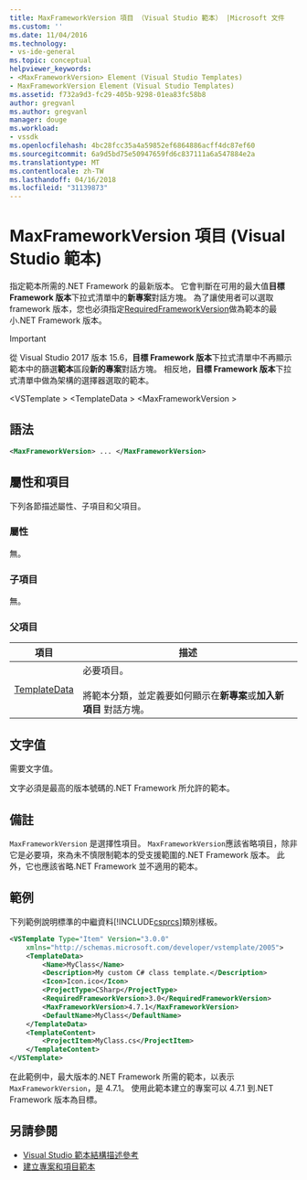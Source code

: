```yaml
---
title: MaxFrameworkVersion 項目 （Visual Studio 範本） |Microsoft 文件
ms.custom: ''
ms.date: 11/04/2016
ms.technology:
- vs-ide-general
ms.topic: conceptual
helpviewer_keywords:
- <MaxFrameworkVersion> Element (Visual Studio Templates)
- MaxFrameworkVersion Element (Visual Studio Templates)
ms.assetid: f732a9d3-fc29-405b-9298-01ea83fc58b8
author: gregvanl
ms.author: gregvanl
manager: douge
ms.workload:
- vssdk
ms.openlocfilehash: 4bc28fcc35a4a59852ef6864886acff4dc87ef60
ms.sourcegitcommit: 6a9d5bd75e50947659fd6c837111a6a547884e2a
ms.translationtype: MT
ms.contentlocale: zh-TW
ms.lasthandoff: 04/16/2018
ms.locfileid: "31139873"
---
```

# <a name="maxframeworkversion-element-visual-studio-templates"></a>MaxFrameworkVersion 項目 (Visual Studio 範本)

指定範本所需的.NET Framework 的最新版本。 它會判斷在可用的最大值**目標 Framework 版本**下拉式清單中的**新專案**對話方塊。 為了讓使用者可以選取 framework 版本，您也必須指定[RequiredFrameworkVersion](../extensibility/requiredframeworkversion-element-visual-studio-templates.md)做為範本的最小.NET Framework 版本。

> [!IMPORTANT]
> 從 Visual Studio 2017 版本 15.6，**目標 Framework 版本**下拉式清單中不再顯示範本中的篩選**範本**區段**新的專案**對話方塊。 相反地，**目標 Framework 版本**下拉式清單中做為架構的選擇器選取的範本。

 \<VSTemplate > \<TemplateData > \<MaxFrameworkVersion >

## <a name="syntax"></a>語法

```xml
<MaxFrameworkVersion> ... </MaxFrameworkVersion>
```

## <a name="attributes-and-elements"></a>屬性和項目
 下列各節描述屬性、子項目和父項目。

### <a name="attributes"></a>屬性
 無。

### <a name="child-elements"></a>子項目
 無。

### <a name="parent-elements"></a>父項目

|項目|描述|
|-------------|-----------------|
|[TemplateData](../extensibility/templatedata-element-visual-studio-templates.md)|必要項目。<br /><br /> 將範本分類，並定義要如何顯示在**新專案**或**加入新項目** 對話方塊。|

## <a name="text-value"></a>文字值
 需要文字值。

 文字必須是最高的版本號碼的.NET Framework 所允許的範本。

## <a name="remarks"></a>備註

`MaxFrameworkVersion` 是選擇性項目。 `MaxFrameworkVersion`應該省略項目，除非它是必要項，來為未不慎限制範本的受支援範圍的.NET Framework 版本。 此外，它也應該省略.NET Framework 並不適用的範本。

## <a name="example"></a>範例

下列範例說明標準的中繼資料[!INCLUDE[csprcs](../data-tools/includes/csprcs_md.md)]類別樣板。

```xml
<VSTemplate Type="Item" Version="3.0.0"
    xmlns="http://schemas.microsoft.com/developer/vstemplate/2005">
    <TemplateData>
        <Name>MyClass</Name>
        <Description>My custom C# class template.</Description>
        <Icon>Icon.ico</Icon>
        <ProjectType>CSharp</ProjectType>
        <RequiredFrameworkVersion>3.0</RequiredFrameworkVersion>
        <MaxFrameworkVersion>4.7.1</MaxFrameworkVersion>
        <DefaultName>MyClass</DefaultName>
    </TemplateData>
    <TemplateContent>
        <ProjectItem>MyClass.cs</ProjectItem>
    </TemplateContent>
</VSTemplate>
```

在此範例中，最大版本的.NET Framework 所需的範本，以表示`MaxFrameworkVersion`，是 4.7.1。 使用此範本建立的專案可以 4.7.1 到.NET Framework 版本為目標。

## <a name="see-also"></a>另請參閱

- [Visual Studio 範本結構描述參考](../extensibility/visual-studio-template-schema-reference.md)
- [建立專案和項目範本](../ide/creating-project-and-item-templates.md)
